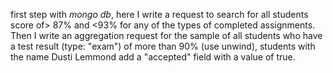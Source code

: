 first step with *mongo db*, here I  write a request to search for all students score of> 87% and <93% for any of the types of completed assignments. Then I write an aggregation request for the sample of all students who have a test result (type: "exam") of more than 90% (use unwind), students with the name Dusti Lemmond add a "accepted" field with a value of true.
